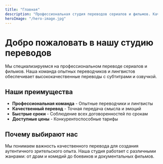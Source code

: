```yaml
---
title: "Главная"
description: "Профессиональная студия переводов сериалов и фильмов. Качественные переводы с субтитрами и озвучкой."
heroImage: "/hero-image.jpg"
---
```


# Добро пожаловать в нашу студию переводов

Мы специализируемся на профессиональном переводе сериалов и фильмов. Наша команда опытных переводчиков и лингвистов обеспечивает высококачественные переводы с субтитрами и озвучкой.

## Наши преимущества

- **Профессиональная команда** - Опытные переводчики и лингвисты
- **Качественный перевод** - Точная передача смысла и эмоций
- **Быстрые сроки** - Соблюдение всех договоренностей по срокам
- **Доступные цены** - Конкурентоспособные тарифы

## Почему выбирают нас

Мы понимаем важность качественного перевода для создания аутентичного зрительского опыта. Наша студия работает с различными жанрами: от драм и комедий до боевиков и документальных фильмов.
